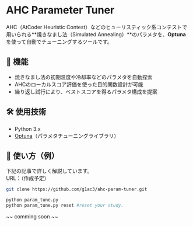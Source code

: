 # AHC Parameter Tuner

AHC（AtCoder Heuristic Contest）などのヒューリスティック系コンテストで用いられる**焼きなまし法（Simulated Annealing）**のパラメタを、**Optuna**を使って自動でチューニングするツールです。

## 🔧 機能
- 焼きなまし法の初期温度や冷却率などのパラメタを自動探索
- AHCのローカルスコア評価を使った目的関数設計が可能
- 繰り返し試行により、ベストスコアを得るパラメタ構成を提案

## 🛠 使用技術
- Python 3.x
- [Optuna](https://optuna.org/)（パラメタチューニングライブラリ）

## 🚀 使い方（例）
下記の記事で詳しく解説しています。<br>
URL：（作成予定）
```bash
git clone https://github.com/g1ac3/ahc-param-tuner.git

python param_tune.py
python param_tune.py reset #reset your study.
```

~~ comming soon ~~

